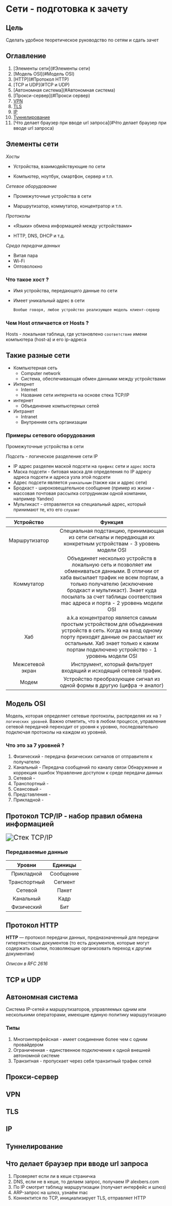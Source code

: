 # Сети - подготовка к зачету

## Цель

Сделать удобное теоретическое руководство по сетям и сдать зачет

## Оглавление

1. [Элементы сети](#Элементы сети)
2. [Модель OSI](#Модель OSI) 
3. [HTTP](#Протокол HTTP)
4. [TCP и UDP](#TCP и UDP)
5. [Автономная система](#Автономная система)
6. [Прокси-сервер](#Прокси сервер)
7. [VPN](#VPN)
8. [TLS](#TLS)
9. [IP](#IP)
10. [Туннелирование](#)
11. [Что делает браузер при вводе url запроса](#Что делает браузер при вводе url запроса)

## Элементы сети

*Хосты*  

* Устройства, взаимодействующие по сети

* Компьютер, ноутбук, смартфон, сервер и т.п.

*Сетевое оборудование*

* Промежуточные устройства в сети

* Маршрутизатор, коммутатор, концентратор и т.п.

*Протоколы*

* «Языки» обмена информацией между устройствами•

* HTTP, DNS, DHCP и т.д.

*Среда передачи данных*

* Витая пара 
* Wi-Fi
* Оптоволокно



### Что такое хост ?

* Имя устройства, передающего данные по сети

* Имеет уникальный адрес в сети

    ```markdown
    Вообше говоря, любое устройство реализующее модель клиент-сервер
    ```



### Чем Host отличается от Hosts ?

Hosts - локальная таблица, где установлено `соответствие` имени компьютера (host-а) и его ip-адреса   



## Такие разные сети

* Компьютерная сеть
    * Computer network
    * Система, обеспечивающая обмен данными между устройствами
* Интернет
    * Internet
    * Название сети интернета на основе стека TCP/IP 
* интернет
    * Объединение компьютерных сетей
* Интранет
    * Intranet
    * Внутренняя сеть организации



### Примеры сетевого оборудования

Промежуточные устройства в сети

*Подсеть* - логическое разделение сети IP 

* IP адрес разделен маской подсети на `префикс` сети и `адрес` хоста
* Маска подсети - битовая маска для определения по IP адресу адреса подсети и адреса узла этой подсети 
* Адрес подсети является `уникальным` (также как и адрес сети)  
* Бродкаст - широковещательное сообщение (пример из жизни - массовая почтовая рассылка                             сотрудникам одной компании, например Yandex)
* Мультикаст - отправляется на специальный адрес, который принимают те, кто его `слушают`

| Устройство  |      | Функция |
|:-----------:| ---- |:------:|
| Маршрутизатор |    | Специальная подстанцию, принимающая из сети сигналы и передающая их конкретным устройствам - 3 уровень модели OSI |
| Коммутатор | | Объединяет несколько устройств в локальную сеть и позволяет 				    им обмениваться данными. В отличии от хаба высылает трафик не всем портам, а только получателю (исключение бродкаст и мультикаст). Знает куда посылать за счет таблицы соответствия mac адреса и порта - 2 уровень модели OSI |
| Хаб | | a.k.a концентратор является самым простым устройством для объединения устройств в сеть. Когда на вход одному порту приходят данные он рассылает их остальным. Хаб знает только к каким портам подключено устройство - 1 уровень модели OSI |
| Межсетевой экран |      | Инструмент, который фильтрует входящий и исходящий 	  						    сетевой трафик. |
| Модем |      | Устройство преобразующее сигнал из одной формы в 							   другую (цифра -> аналог) |

## Модель OSI

Модель, которая определяет сетевые протоколы, распределяя их на `7 логических уровней`. Важно отметить, что в любом процессе, управление сетевой передачей переходит от уровня к уровню, последовательно подключая протоколы на каждом из уровней.

### Что это за 7 уровней ?

1. Физический - передача физических сигналов от отправителя к получателю
2. Канальный -  Передача сообщений по каналу связи
                           Обнаружение и коррекция ошибок
                           Управление доступом к среде передачи данных
3. Сетевой - 
4. Транспортный - 
5. Сеансовый - 
6. Представления - 
7. Прикладной - 



## Протокол TCP/IP - набор правил обмена информацией

<img src="https://cf.ppt-online.org/files/slide/l/LS0zoGhiWdCbkm3FglJHEVMraj1AsvZ48tc27Y/slide-3.jpg" title="Стек TCP/IP" style="zoom:150%;" /> 

### Передаваемые данные

|    Уровни    |  Единицы  |
| :----------: | :-------: |
|  Прикладной  | Сообщение |
| Транспортный |  Сегмент  |
|   Сетевой    |   Пакет   |
|  Канальный   |   Кадр    |
|  Физический  |    Бит    |



## Протокол HTTP



**HTTP** — протокол передачи данных, предназначенный для передачи гипертекстовых документов (то есть документов, которые могут содержать ссылки, позволяющие организовать переход к другим документам)



*Описан в RFC 2616*





## TCP и UDP











## Автономная система



Система IP-сетей и маршрутизаторов, управляемых одним или несколькими операторами, имеющие единую политику маршрутизацию

### Типы

1. Многоинтерфейсная - имеет соединение более чем с одним провайдером
2. Ограниченная - единственное подключение к одной внешней автономной системе 
3. Транзитная - пропускает через себя транзитный трафик сетей











## Прокси-сервер















## VPN















## TLS















## IP













## Туннелирование









## Что делает браузер при вводе url запроса



1. Проверяет если ли в кеше страничка
2. DNS, если не в кеше, то делаем запрос, получаем IP alexbers.com
3. По IP смотрит таблицу маршрутизации (получает интерфейс и шлюз)
4. ARP-запрос на шлюз, узнаём mac
5. Коннектится по TCP, инициализирует TLS, отправляет HTTP



